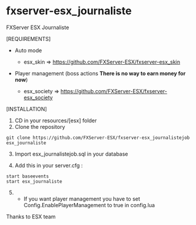# fxserver-esx_journaliste
FXServer ESX Journaliste

[REQUIREMENTS]

* Auto mode
   - esx_skin => https://github.com/FXServer-ESX/fxserver-esx_skin
  
* Player management (boss actions **There is no way to earn money for now**)
  * esx_society => https://github.com/FXServer-ESX/fxserver-esx_society

[INSTALLATION]

1) CD in your resources/[esx] folder
2) Clone the repository
```
git clone https://github.com/FXServer-ESX/fxserver-esx_journalistejob esx_journaliste
```
3) Import esx_journalistejob.sql in your database

4) Add this in your server.cfg :

```
start baseevents
start esx_journaliste
```
5) * If you want player management you have to set Config.EnablePlayerManagement to true in config.lua

Thanks to ESX team
